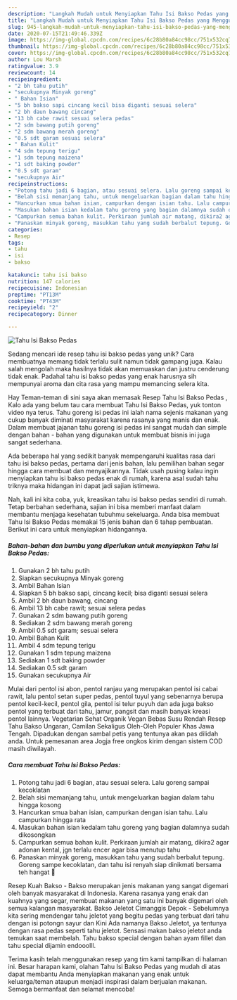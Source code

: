 ```yaml
---
description: "Langkah Mudah untuk Menyiapkan Tahu Isi Bakso Pedas yang Menggugah Selera"
title: "Langkah Mudah untuk Menyiapkan Tahu Isi Bakso Pedas yang Menggugah Selera"
slug: 945-langkah-mudah-untuk-menyiapkan-tahu-isi-bakso-pedas-yang-menggugah-selera
date: 2020-07-15T21:49:46.339Z
image: https://img-global.cpcdn.com/recipes/6c28b80a84cc98cc/751x532cq70/tahu-isi-bakso-pedas-foto-resep-utama.jpg
thumbnail: https://img-global.cpcdn.com/recipes/6c28b80a84cc98cc/751x532cq70/tahu-isi-bakso-pedas-foto-resep-utama.jpg
cover: https://img-global.cpcdn.com/recipes/6c28b80a84cc98cc/751x532cq70/tahu-isi-bakso-pedas-foto-resep-utama.jpg
author: Lou Marsh
ratingvalue: 3.9
reviewcount: 14
recipeingredient:
- "2 bh tahu putih"
- "secukupnya Minyak goreng"
- " Bahan Isian"
- "5 bh bakso sapi cincang kecil bisa diganti sesuai selera"
- "2 bh daun bawang cincang"
- "13 bh cabe rawit sesuai selera pedas"
- "2 sdm bawang putih goreng"
- "2 sdm bawang merah goreng"
- "0.5 sdt garam sesuai selera"
- " Bahan Kulit"
- "4 sdm tepung terigu"
- "1 sdm tepung maizena"
- "1 sdt baking powder"
- "0.5 sdt garam"
- "secukupnya Air"
recipeinstructions:
- "Potong tahu jadi 6 bagian, atau sesuai selera. Lalu goreng sampai kecoklatan"
- "Belah sisi memanjang tahu, untuk mengeluarkan bagian dalam tahu hingga kosong"
- "Hancurkan smua bahan isian, campurkan dengan isian tahu. Lalu campurkan hingga rata"
- "Masukan bahan isian kedalam tahu goreng yang bagian dalamnya sudah dikosongkan"
- "Campurkan semua bahan kulit. Perkiraan jumlah air matang, dikira2 agar adonan kental, jgn terlalu encer agar bisa menutup tahu"
- "Panaskan minyak goreng, masukkan tahu yang sudah berbalut tepung. Goreng sampe kecoklatan, dan tahu isi renyah siap dinikmati bersama teh hangat 🧡"
categories:
- Resep
tags:
- tahu
- isi
- bakso

katakunci: tahu isi bakso 
nutrition: 147 calories
recipecuisine: Indonesian
preptime: "PT13M"
cooktime: "PT43M"
recipeyield: "2"
recipecategory: Dinner

---
```



![Tahu Isi Bakso Pedas](https://img-global.cpcdn.com/recipes/6c28b80a84cc98cc/751x532cq70/tahu-isi-bakso-pedas-foto-resep-utama.jpg)

Sedang mencari ide resep tahu isi bakso pedas yang unik? Cara membuatnya memang tidak terlalu sulit namun tidak gampang juga. Kalau salah mengolah maka hasilnya tidak akan memuaskan dan justru cenderung tidak enak. Padahal tahu isi bakso pedas yang enak harusnya sih mempunyai aroma dan cita rasa yang mampu memancing selera kita.

Hay Teman-teman di sini saya akan memasak Resep Tahu Isi Bakso Pedas , Kalo ada yang belum tau cara membuat Tahu Isi Bakso Pedas, yuk tonton video nya terus. Tahu goreng isi pedas ini ialah nama sejenis makanan yang cukup banyak diminati masyarakat karena rasanya yang manis dan enak. Dalam membuat jajanan tahu goreng isi pedas ini sangat mudah dan simple dengan bahan - bahan yang digunakan untuk membuat bisnis ini juga sangat sederhana.

Ada beberapa hal yang sedikit banyak mempengaruhi kualitas rasa dari tahu isi bakso pedas, pertama dari jenis bahan, lalu pemilihan bahan segar hingga cara membuat dan menyajikannya. Tidak usah pusing kalau ingin menyiapkan tahu isi bakso pedas enak di rumah, karena asal sudah tahu triknya maka hidangan ini dapat jadi sajian istimewa.


Nah, kali ini kita coba, yuk, kreasikan tahu isi bakso pedas sendiri di rumah. Tetap berbahan sederhana, sajian ini bisa memberi manfaat dalam membantu menjaga kesehatan tubuhmu sekeluarga. Anda bisa membuat Tahu Isi Bakso Pedas memakai 15 jenis bahan dan 6 tahap pembuatan. Berikut ini cara untuk menyiapkan hidangannya.

<!--inarticleads1-->

##### Bahan-bahan dan bumbu yang diperlukan untuk menyiapkan Tahu Isi Bakso Pedas:

1. Gunakan 2 bh tahu putih
1. Siapkan secukupnya Minyak goreng
1. Ambil  Bahan Isian
1. Siapkan 5 bh bakso sapi, cincang kecil; bisa diganti sesuai selera
1. Ambil 2 bh daun bawang, cincang
1. Ambil 13 bh cabe rawit; sesuai selera pedas
1. Gunakan 2 sdm bawang putih goreng
1. Sediakan 2 sdm bawang merah goreng
1. Ambil 0.5 sdt garam; sesuai selera
1. Ambil  Bahan Kulit
1. Ambil 4 sdm tepung terigu
1. Gunakan 1 sdm tepung maizena
1. Sediakan 1 sdt baking powder
1. Sediakan 0.5 sdt garam
1. Gunakan secukupnya Air


Mulai dari pentol isi abon, pentol ranjau yang merupakan pentol isi cabai rawit, lalu pentol setan super pedas, pentol tuyul yang sebenarnya berupa pentol kecil-kecil, pentol gila, pentol isi telur puyuh dan ada juga bakso pentol yang terbuat dari tahu, jamur, pangsit dan masih banyak kreasi pentol lainnya. Vegetarian Sehat Organik Vegan Bebas Susu Rendah Resep Tahu Bakso Ungaran, Camilan Sekaligus Oleh-Oleh Populer Khas Jawa Tengah. Dipadukan dengan sambal petis yang tentunya akan pas dilidah anda. Untuk pemesanan area Jogja free ongkos kirim dengan sistem COD masih diwilayah. 

<!--inarticleads2-->

##### Cara membuat Tahu Isi Bakso Pedas:

1. Potong tahu jadi 6 bagian, atau sesuai selera. Lalu goreng sampai kecoklatan
1. Belah sisi memanjang tahu, untuk mengeluarkan bagian dalam tahu hingga kosong
1. Hancurkan smua bahan isian, campurkan dengan isian tahu. Lalu campurkan hingga rata
1. Masukan bahan isian kedalam tahu goreng yang bagian dalamnya sudah dikosongkan
1. Campurkan semua bahan kulit. Perkiraan jumlah air matang, dikira2 agar adonan kental, jgn terlalu encer agar bisa menutup tahu
1. Panaskan minyak goreng, masukkan tahu yang sudah berbalut tepung. Goreng sampe kecoklatan, dan tahu isi renyah siap dinikmati bersama teh hangat 🧡


Resep Kuah Bakso - Bakso merupakan jenis makanan yang sangat digemari oleh banyak masyarakat di Indonesia. Karena rasanya yang enak dan kuahnya yang segar, membuat makanan yang satu ini banyak digemari oleh semua kalangan masyarakat. Bakso Jeletot Cimanggis Depok - Sebelumnya kita sering mendengar tahu jeletot yang begitu pedas yang terbuat dari tahu dengan isi potongn sayur dan Kini Ada namanya Bakso Jeletot, ya tentunya dengan rasa pedas seperti tahu jeletot. Sensasi makan bakso jeletot anda temukan saat membelah. Tahu bakso special dengan bahan ayam fillet dan tahu special dijamin endooolll. 

Terima kasih telah menggunakan resep yang tim kami tampilkan di halaman ini. Besar harapan kami, olahan Tahu Isi Bakso Pedas yang mudah di atas dapat membantu Anda menyiapkan makanan yang enak untuk keluarga/teman ataupun menjadi inspirasi dalam berjualan makanan. Semoga bermanfaat dan selamat mencoba!
